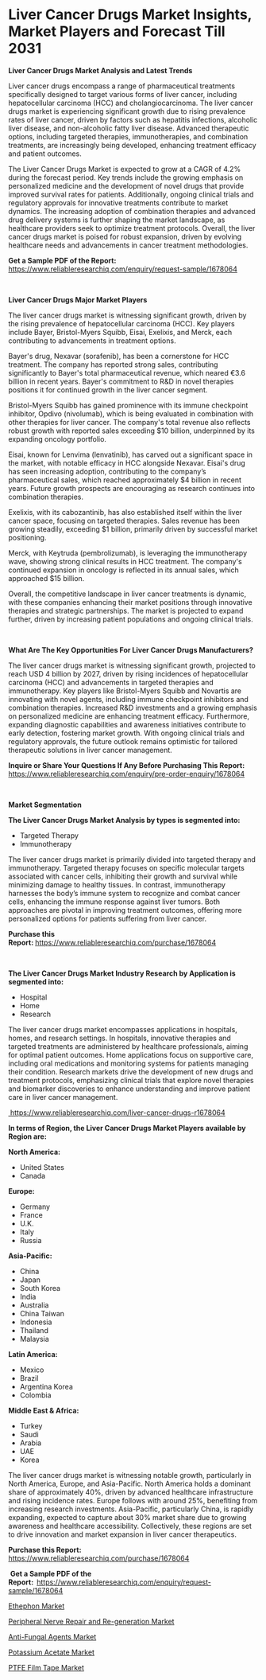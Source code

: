 <p><h1>Liver Cancer Drugs Market Insights, Market Players and Forecast Till 2031</h1></p><p><strong>Liver Cancer Drugs Market Analysis and Latest Trends</strong></p>
<p><p>Liver cancer drugs encompass a range of pharmaceutical treatments specifically designed to target various forms of liver cancer, including hepatocellular carcinoma (HCC) and cholangiocarcinoma. The liver cancer drugs market is experiencing significant growth due to rising prevalence rates of liver cancer, driven by factors such as hepatitis infections, alcoholic liver disease, and non-alcoholic fatty liver disease. Advanced therapeutic options, including targeted therapies, immunotherapies, and combination treatments, are increasingly being developed, enhancing treatment efficacy and patient outcomes.</p><p>The Liver Cancer Drugs Market is expected to grow at a CAGR of 4.2% during the forecast period. Key trends include the growing emphasis on personalized medicine and the development of novel drugs that provide improved survival rates for patients. Additionally, ongoing clinical trials and regulatory approvals for innovative treatments contribute to market dynamics. The increasing adoption of combination therapies and advanced drug delivery systems is further shaping the market landscape, as healthcare providers seek to optimize treatment protocols. Overall, the liver cancer drugs market is poised for robust expansion, driven by evolving healthcare needs and advancements in cancer treatment methodologies.</p></p>
<p><strong>Get a Sample PDF of the Report:&nbsp;</strong> <a href="https://www.reliableresearchiq.com/enquiry/request-sample/1678064?utm_campaign=103&utm_medium=2&utm_source=Github&utm_content=ia&utm_term=14102024&utm_id=liver-cancer-drugs">https://www.reliableresearchiq.com/enquiry/request-sample/1678064</a></p>
<p>&nbsp;</p>
<p><strong>Liver Cancer Drugs Major Market Players</strong></p>
<p><p>The liver cancer drugs market is witnessing significant growth, driven by the rising prevalence of hepatocellular carcinoma (HCC). Key players include Bayer, Bristol-Myers Squibb, Eisai, Exelixis, and Merck, each contributing to advancements in treatment options.</p><p>Bayer's drug, Nexavar (sorafenib), has been a cornerstone for HCC treatment. The company has reported strong sales, contributing significantly to Bayer's total pharmaceutical revenue, which neared €3.6 billion in recent years. Bayer's commitment to R&D in novel therapies positions it for continued growth in the liver cancer segment.</p><p>Bristol-Myers Squibb has gained prominence with its immune checkpoint inhibitor, Opdivo (nivolumab), which is being evaluated in combination with other therapies for liver cancer. The company's total revenue also reflects robust growth with reported sales exceeding $10 billion, underpinned by its expanding oncology portfolio.</p><p>Eisai, known for Lenvima (lenvatinib), has carved out a significant space in the market, with notable efficacy in HCC alongside Nexavar. Eisai's drug has seen increasing adoption, contributing to the company’s pharmaceutical sales, which reached approximately $4 billion in recent years. Future growth prospects are encouraging as research continues into combination therapies.</p><p>Exelixis, with its cabozantinib, has also established itself within the liver cancer space, focusing on targeted therapies. Sales revenue has been growing steadily, exceeding $1 billion, primarily driven by successful market positioning.</p><p>Merck, with Keytruda (pembrolizumab), is leveraging the immunotherapy wave, showing strong clinical results in HCC treatment. The company's continued expansion in oncology is reflected in its annual sales, which approached $15 billion.</p><p>Overall, the competitive landscape in liver cancer treatments is dynamic, with these companies enhancing their market positions through innovative therapies and strategic partnerships. The market is projected to expand further, driven by increasing patient populations and ongoing clinical trials.</p></p>
<p>&nbsp;</p>
<p><strong>What Are The Key Opportunities For Liver Cancer Drugs Manufacturers?</strong></p>
<p><p>The liver cancer drugs market is witnessing significant growth, projected to reach USD 4 billion by 2027, driven by rising incidences of hepatocellular carcinoma (HCC) and advancements in targeted therapies and immunotherapy. Key players like Bristol-Myers Squibb and Novartis are innovating with novel agents, including immune checkpoint inhibitors and combination therapies. Increased R&D investments and a growing emphasis on personalized medicine are enhancing treatment efficacy. Furthermore, expanding diagnostic capabilities and awareness initiatives contribute to early detection, fostering market growth. With ongoing clinical trials and regulatory approvals, the future outlook remains optimistic for tailored therapeutic solutions in liver cancer management.</p></p>
<p><strong>Inquire or Share Your Questions If Any Before Purchasing This Report:</strong> <a href="https://www.reliableresearchiq.com/enquiry/pre-order-enquiry/1678064?utm_campaign=103&utm_medium=2&utm_source=Github&utm_content=ia&utm_term=14102024&utm_id=liver-cancer-drugs">https://www.reliableresearchiq.com/enquiry/pre-order-enquiry/1678064</a></p>
<p>&nbsp;</p>
<p><strong>Market Segmentation</strong></p>
<p><strong>The Liver Cancer Drugs Market Analysis by types is segmented into:</strong></p>
<p><ul><li>Targeted Therapy</li><li>Immunotherapy</li></ul></p>
<p><p>The liver cancer drugs market is primarily divided into targeted therapy and immunotherapy. Targeted therapy focuses on specific molecular targets associated with cancer cells, inhibiting their growth and survival while minimizing damage to healthy tissues. In contrast, immunotherapy harnesses the body’s immune system to recognize and combat cancer cells, enhancing the immune response against liver tumors. Both approaches are pivotal in improving treatment outcomes, offering more personalized options for patients suffering from liver cancer.</p></p>
<p><strong>Purchase this Report:&nbsp;</strong><a href="https://www.reliableresearchiq.com/purchase/1678064?utm_campaign=103&utm_medium=2&utm_source=Github&utm_content=ia&utm_term=14102024&utm_id=liver-cancer-drugs">https://www.reliableresearchiq.com/purchase/1678064</a></p>
<p>&nbsp;</p>
<p><strong>The Liver Cancer Drugs Market Industry Research by Application is segmented into:</strong></p>
<p><ul><li>Hospital</li><li>Home</li><li>Research</li></ul></p>
<p><p>The liver cancer drugs market encompasses applications in hospitals, homes, and research settings. In hospitals, innovative therapies and targeted treatments are administered by healthcare professionals, aiming for optimal patient outcomes. Home applications focus on supportive care, including oral medications and monitoring systems for patients managing their condition. Research markets drive the development of new drugs and treatment protocols, emphasizing clinical trials that explore novel therapies and biomarker discoveries to enhance understanding and improve patient care in liver cancer management.</p></p>
<p><a href="https://www.reliableresearchiq.com/liver-cancer-drugs-r1678064?utm_campaign=103&utm_medium=2&utm_source=Github&utm_content=ia&utm_term=14102024&utm_id=liver-cancer-drugs">&nbsp;https://www.reliableresearchiq.com/liver-cancer-drugs-r1678064</a></p>
<p><strong>In terms of Region, the Liver Cancer Drugs Market Players available by Region are:</strong></p>
<p>
    <p> <strong> North America: </strong>
        <ul>
            <li>United States</li>
            <li>Canada</li>
        </ul>
        </p> 
    <p> <strong> Europe: </strong>
        <ul>
            <li>Germany</li>
            <li>France</li>
            <li>U.K.</li>
            <li>Italy</li>
            <li>Russia</li>
        </ul>
        </p> 
    <p> <strong> Asia-Pacific: </strong>
        <ul>
            <li>China</li>
            <li>Japan</li>
            <li>South Korea</li>
            <li>India</li>
            <li>Australia</li>
            <li>China Taiwan</li>
            <li>Indonesia</li>
            <li>Thailand</li>
            <li>Malaysia</li>
        </ul>
        </p> 
    <p> <strong> Latin America: </strong>
        <ul>
            <li>Mexico</li>
            <li>Brazil</li>
            <li>Argentina Korea</li>
            <li>Colombia</li>
        </ul>
        </p> 
    <p> <strong> Middle East & Africa: </strong>
        <ul>
            <li>Turkey</li>
            <li>Saudi</li>
            <li>Arabia</li>
            <li>UAE</li>
            <li>Korea</li>
        </ul>
    </p>
    </p>
<p><p>The liver cancer drugs market is witnessing notable growth, particularly in North America, Europe, and Asia-Pacific. North America holds a dominant share of approximately 40%, driven by advanced healthcare infrastructure and rising incidence rates. Europe follows with around 25%, benefiting from increasing research investments. Asia-Pacific, particularly China, is rapidly expanding, expected to capture about 30% market share due to growing awareness and healthcare accessibility. Collectively, these regions are set to drive innovation and market expansion in liver cancer therapeutics.</p></p>
<p><strong>Purchase this Report: </strong><a href="https://www.reliableresearchiq.com/purchase/1678064?utm_campaign=103&utm_medium=2&utm_source=Github&utm_content=ia&utm_term=14102024&utm_id=liver-cancer-drugs">https://www.reliableresearchiq.com/purchase/1678064</a></p>
<p>&nbsp;<strong>Get a Sample PDF of the Report:&nbsp;&nbsp;</strong><a href="https://www.reliableresearchiq.com/enquiry/request-sample/1678064?utm_campaign=103&utm_medium=2&utm_source=Github&utm_content=ia&utm_term=14102024&utm_id=liver-cancer-drugs">https://www.reliableresearchiq.com/enquiry/request-sample/1678064</a></p>
<p><strong></strong></p>
<p><p><a href="https://github.com/lourdestd6bs/Market-Research-Report-List-1/blob/main/ethephon-market.md?utm_campaign=103&utm_medium=2&utm_source=Github&utm_content=ia&utm_term=14102024&utm_id=liver-cancer-drugs">Ethephon Market</a></p><p><a href="https://www.linkedin.com/pulse/peripheral-nerve-repair-re-generation-market-trends-strategic-dcpgf?utm_campaign=103&utm_medium=2&utm_source=Github&utm_content=ia&utm_term=14102024&utm_id=liver-cancer-drugs">Peripheral Nerve Repair and Re-generation Market</a></p><p><a href="https://github.com/haydee0czminge/Market-Research-Report-List-1/blob/main/anti-fungal-agents-market.md?utm_campaign=103&utm_medium=2&utm_source=Github&utm_content=ia&utm_term=14102024&utm_id=liver-cancer-drugs">Anti-Fungal Agents Market</a></p><p><a href="https://www.linkedin.com/pulse/potassium-acetate-market-forecasts-trends-impact-analysis-x2jac?utm_campaign=103&utm_medium=2&utm_source=Github&utm_content=ia&utm_term=14102024&utm_id=liver-cancer-drugs">Potassium Acetate Market</a></p><p><a href="https://www.linkedin.com/pulse/ptfe-film-tape-market-trends-insights-type-application-analysis-zwdmf?utm_campaign=103&utm_medium=2&utm_source=Github&utm_content=ia&utm_term=14102024&utm_id=liver-cancer-drugs">PTFE Film Tape Market</a></p></p>